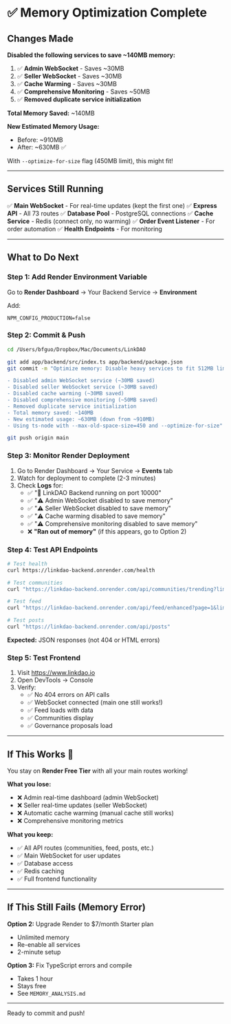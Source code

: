 # ✅ Memory Optimization Complete

## Changes Made

**Disabled the following services to save ~140MB memory:**

1. ✅ **Admin WebSocket** - Saves ~30MB
2. ✅ **Seller WebSocket** - Saves ~30MB
3. ✅ **Cache Warming** - Saves ~30MB
4. ✅ **Comprehensive Monitoring** - Saves ~50MB
5. ✅ **Removed duplicate service initialization**

**Total Memory Saved:** ~140MB

**New Estimated Memory Usage:**
- Before: ~910MB
- After: ~630MB ✅

With `--optimize-for-size` flag (450MB limit), this might fit!

---

## Services Still Running

✅ **Main WebSocket** - For real-time updates (kept the first one)
✅ **Express API** - All 73 routes
✅ **Database Pool** - PostgreSQL connections
✅ **Cache Service** - Redis (connect only, no warming)
✅ **Order Event Listener** - For order automation
✅ **Health Endpoints** - For monitoring

---

## What to Do Next

### Step 1: Add Render Environment Variable

Go to **Render Dashboard** → Your Backend Service → **Environment**

Add:
```
NPM_CONFIG_PRODUCTION=false
```

### Step 2: Commit & Push

```bash
cd /Users/bfguo/Dropbox/Mac/Documents/LinkDAO

git add app/backend/src/index.ts app/backend/package.json
git commit -m "Optimize memory: Disable heavy services to fit 512MB limit

- Disabled admin WebSocket service (~30MB saved)
- Disabled seller WebSocket service (~30MB saved)
- Disabled cache warming (~30MB saved)
- Disabled comprehensive monitoring (~50MB saved)
- Removed duplicate service initialization
- Total memory saved: ~140MB
- New estimated usage: ~630MB (down from ~910MB)
- Using ts-node with --max-old-space-size=450 and --optimize-for-size"

git push origin main
```

### Step 3: Monitor Render Deployment

1. Go to Render Dashboard → Your Service → **Events** tab
2. Watch for deployment to complete (2-3 minutes)
3. Check **Logs** for:
   - ✅ "🚀 LinkDAO Backend running on port 10000"
   - ✅ "⚠️ Admin WebSocket disabled to save memory"
   - ✅ "⚠️ Seller WebSocket disabled to save memory"
   - ✅ "⚠️ Cache warming disabled to save memory"
   - ✅ "⚠️ Comprehensive monitoring disabled to save memory"
   - ❌ **"Ran out of memory"** (if this appears, go to Option 2)

### Step 4: Test API Endpoints

```bash
# Test health
curl https://linkdao-backend.onrender.com/health

# Test communities
curl "https://linkdao-backend.onrender.com/api/communities/trending?limit=10"

# Test feed
curl "https://linkdao-backend.onrender.com/api/feed/enhanced?page=1&limit=20&sort=hot"

# Test posts
curl "https://linkdao-backend.onrender.com/api/posts"
```

**Expected:** JSON responses (not 404 or HTML errors)

### Step 5: Test Frontend

1. Visit https://www.linkdao.io
2. Open DevTools → Console
3. Verify:
   - ✅ No 404 errors on API calls
   - ✅ WebSocket connected (main one still works!)
   - ✅ Feed loads with data
   - ✅ Communities display
   - ✅ Governance proposals load

---

## If This Works 🎉

You stay on **Render Free Tier** with all your main routes working!

**What you lose:**
- ❌ Admin real-time dashboard (admin WebSocket)
- ❌ Seller real-time updates (seller WebSocket)
- ❌ Automatic cache warming (manual cache still works)
- ❌ Comprehensive monitoring metrics

**What you keep:**
- ✅ All API routes (communities, feed, posts, etc.)
- ✅ Main WebSocket for user updates
- ✅ Database access
- ✅ Redis caching
- ✅ Full frontend functionality

---

## If This Still Fails (Memory Error)

**Option 2:** Upgrade Render to $7/month Starter plan
- Unlimited memory
- Re-enable all services
- 2-minute setup

**Option 3:** Fix TypeScript errors and compile
- Takes 1 hour
- Stays free
- See `MEMORY_ANALYSIS.md`

---

Ready to commit and push!
